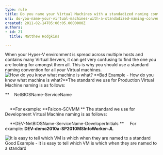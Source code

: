 ```yaml
---
type: rule
title: Do you name your Virtual Machines with a standadized naming convention?
uri: do-you-name-your-virtual-machines-with-a-standadized-naming-convention
created: 2011-02-14T05:06:05.0000000Z
authors:
- id: 21
  title: Matthew Hodgkins

---
```


 When your Hyper-V environment is spread across multiple hosts and contains many Virtual Servers, it can get very confusing to find the one you are looking for amongst them all. This is why you should use a standard naming convention for all your Virtual machines.<br> ![How do you know what machine is what?](/PublishingImages/naming-badexample.jpg)
**Bad Example - How do you know what machine is what?**The standard we use for Production Virtual Machine naming is as follows:

**    NetBIOSName-ServiceName

<br>    **For example: **Falcon-SCVMM
**
 The standard we use for Development Virtual Machine naming is as follows:

     **DEV-NetBIOSName-ServiceName-DeveloperInitials
**
     For example: **DEV-demo2010a-SP2010MSInfoWorker-JL**

![It is easy to tell which VM is which when they are named to a standard](/PublishingImages/naming-goodexample.jpg)
Good Example - It is easy to tell which VM is which when they are named to a standard

